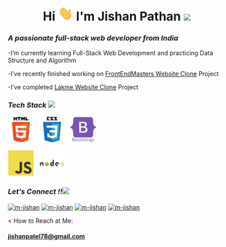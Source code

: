 
<h1 align="center">Hi <img src="https://raw.githubusercontent.com/ABSphreak/ABSphreak/master/gifs/Hi.gif" width="35"> I'm Jishan Pathan <img src="https://camo.githubusercontent.com/d3359cb00ab0b5ed8f2e1fe3fceb4fbaf3b614340f8c0db99c17b9f50b351770/68747470733a2f2f656d6f6a69732e736c61636b6d6f6a69732e636f6d2f656d6f6a69732f696d616765732f313533313834393433302f343234362f626c6f622d73756e676c61737365732e6769663f31353331383439343330" width="35"></h1>
<h3><i>A passionate full-stack web developer from India</i></h3>

-I’m currently learning Full-Stack Web Development and practicing Data Structure and Algorithm

-I’ve recently finished working on [FrontEndMasters Website Clone](https://github.com/jishanpatel7/FrontEndMasters-Website-Clone) Project

-I’ve completed [Lakme Website Clone](https://github.com/jishanpatel7/Consruct-Week-Lakme-Project) Project

<h3><i>Tech Stack <img src="https://camo.githubusercontent.com/beb64ff21c883e318e4f5db5231c2ba4175705bea1c9249e82a41ab375db4f75/68747470733a2f2f6d65646961322e67697068792e636f6d2f6d656469612f51737347456d706b79454f684243623765312f67697068792e6769663f6369643d656366303565343761306e336769316266716e74716d6f62386739616964316f796a327772336473336d67373030626c267269643d67697068792e676966" width="35"/></i></h3>
<p>
<a><img src="https://raw.githubusercontent.com/devicons/devicon/master/icons/html5/html5-original-wordmark.svg" alt="html5" width="60" height="60"/></a> &nbsp; 
<a><img src="https://raw.githubusercontent.com/devicons/devicon/master/icons/css3/css3-original-wordmark.svg" alt="css3" width="60" height="60"/> </a> &nbsp;
<a><img src="https://raw.githubusercontent.com/devicons/devicon/master/icons/bootstrap/bootstrap-plain-wordmark.svg" alt="bootstrap" width="60" height="60"/></a> &nbsp;

<a><img src="https://raw.githubusercontent.com/devicons/devicon/master/icons/javascript/javascript-original.svg" alt="javascript" width="60" height="60"/></a> &nbsp; 
<a><img src="https://raw.githubusercontent.com/devicons/devicon/master/icons/nodejs/nodejs-original-wordmark.svg" alt="nodejs" width="60" height="60"/></a> &nbsp; 
</p>

<h3><i>Let's Connect !!<img src="https://raw.githubusercontent.com/ShahriarShafin/ShahriarShafin/main/Assets/handshake.gif" width="100" /></i></h3>
<p align="left">

<a href="https://www.linkedin.com/in/jishan-pathan-5b398b198/" target="blank"><img align="center" src="https://img.icons8.com/color/48/000000/linkedin-2--v2.png" alt="m-jishan" width="50" /></a>
<a href="https://www.instagram.com/s.h.a.a.n.4real/" target="blank"><img align="center" src="https://img.icons8.com/color/48/000000/instagram-new--v2.png" alt="m-jishan" width="50" /></a>
<a href="https://www.facebook.com/jishan.patel.67" target="blank"><img align="center" src="https://img.icons8.com/color/48/000000/facebook-new.png" alt="m-jishan" width="50" /></a>
<a href="https://twitter.com/JishanP07918509" target="blank"><img align="center" src="https://img.icons8.com/color/48/000000/twitter--v2.png" alt="m-jishan" width="50" /></a>
</p>

<
  How to Reach at Me:
<h4><a href="jishanpatel78@gmail.com">jishanpatel78@gmail.com</a></h4>
</p>






